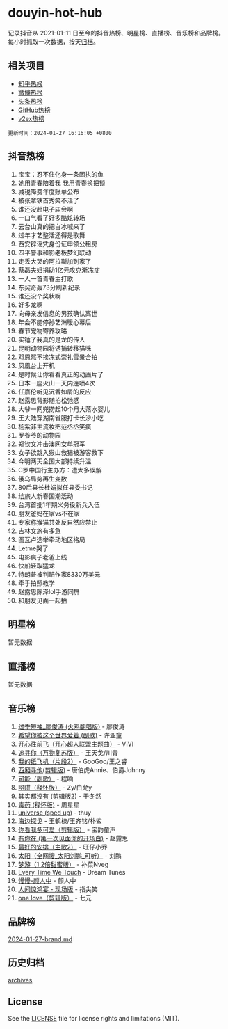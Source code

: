 # douyin-hot-hub

记录抖音从 2021-01-11 日至今的抖音热榜、明星榜、直播榜、音乐榜和品牌榜。每小时抓取一次数据，按天[归档](archives)。

## 相关项目

- [知乎热榜](https://github.com/lonnyzhang423/zhihu-hot-hub)
- [微博热榜](https://github.com/lonnyzhang423/weibo-hot-hub)
- [头条热榜](https://github.com/lonnyzhang423/toutiao-hot-hub)
- [GitHub热榜](https://github.com/lonnyzhang423/github-hot-hub)
- [v2ex热榜](https://github.com/lonnyzhang423/v2ex-hot-hub)


`更新时间：2024-01-27 16:16:05 +0800`

## 抖音热榜

1. 宝宝：忍不住化身一条固执的鱼
1. 她用青春陪着我 我用青春换把锁
1. 减税降费年度账单公布
1. 被张拿铁首秀笑不活了
1. 谁还没赶电子庙会啊
1. 一口气看了好多酷炫转场
1. 云台山真的把白冰喊来了
1. 过年才艺整活还得是歌舞
1. 西安辟谣凭身份证申领公租房
1. 四平警事和影老板梦幻联动
1. 走丢大哭的阿拉斯加到家了
1. 蔡磊夫妇捐助1亿元攻克渐冻症
1. 一人一首青春主打歌
1. 东契奇轰73分刷新纪录
1. 谁还没个奖状啊
1. 好多龙啊
1. 向母亲发信息的男孩确认离世
1. 年会不能停孙艺洲暖心幕后
1. 春节宠物寄养攻略
1. 实锤了我真的是龙的传人
1. 昆明动物园将诱捕转移猫咪
1. 邓恩熙不挨冻式崇礼雪景合拍
1. 凤凰台上开机
1. 是时候让你看看真正的动画片了
1. 日本一座火山一天内连喷4次
1. 任嘉伦听见沉香如屑的反应
1. 赵露思背影随拍松弛感
1. 大爷一网兜捞起10个月大落水婴儿
1. 王大陆穿湖南省服打卡长沙小吃
1. 杨紫非主流妆把范丞丞笑疯
1. 罗爷爷的动物园
1. 郑钦文冲击澳网女单冠军
1. 女子欲跳入猴山救猫被游客救下
1. 今明两天全国大部持续升温
1. C罗中国行主办方：遭太多误解
1. 俄乌局势再生变数
1. 80后县长杜娟拟任县委书记
1. 绘旅人新春国潮活动
1. 台湾首批1年期义务役新兵入伍
1. 朋友爸妈在家vs不在家
1. 专家称猴猫共处反自然应禁止
1. 吉林文旅有多急
1. 图瓦卢选举牵动地区格局
1. Letme哭了
1. 电影疯子老爸上线
1. 快船轻取猛龙
1. 特朗普被判赔作家8330万美元
1. 牵手拍照教学
1. 赵露思陈泽lol手游同屏
1. 和朋友见面一起拍

## 明星榜

暂无数据

## 直播榜

暂无数据

## 音乐榜

1. [过季短袖_廖俊涛 (火鸡翻唱版)](https://sf86-cdn-tos.douyinstatic.com/obj/tos-cn-ve-2774/ogQVJl0tRBKxQgZji7YClFEBrVDeHpPTWfCZbQ) - 廖俊涛
1. [希望你被这个世界爱着 (副歌)](https://sf86-cdn-tos.douyinstatic.com/obj/tos-cn-ve-2774/oUHCmWQfZlE3QQBKBeD8rCFLpJzPgCpImhsxMt) - 许亚童
1. [开心往前飞（开心超人联盟主题曲）](https://sf86-cdn-tos.douyinstatic.com/obj/tos-cn-ve-2774/9d8fb7c82cf1421fb93a9fe925275e0a) - VIVI
1. [追寻你（万物复苏版）](https://sf86-cdn-tos.douyinstatic.com/obj/tos-cn-ve-2774/oYeAZJsbjIDit9APmBg8u6uDUQnHmoCf3gbo74) - 王天戈/川青
1. [我的纸飞机（片段2）](https://sf6-cdn-tos.douyinstatic.com/obj/tos-cn-ve-2774/oM2ZrKcg2CD5AeRB2gkeXOFB1IxAGJdZPazYHf) - GooGoo/王之睿
1. [西厢寻他(剪辑版)](https://sf6-cdn-tos.douyinstatic.com/obj/tos-cn-ve-2774/oUsAVfAQKlRNxEv5qxvIB8o5qmIWUcXbzJKJhw) - 唐伯虎Annie、伯爵Johnny
1. [可能（副歌）](https://sf86-cdn-tos.douyinstatic.com/obj/tos-cn-ve-2774/cde1731888894259b333569393c2fb51) - 程响
1. [陷阱（释怀版）](https://sf86-cdn-tos.douyinstatic.com/obj/tos-cn-ve-2774/oE8C21LeZrzKLDFfQYgMzx4GAIHageG5IzayY7) - Zy/白允y
1. [其实都没有 (剪辑版2)](https://sf3-cdn-tos.douyinstatic.com/obj/tos-cn-ve-2774/oEBNQenHZtBhxYjGgUDQk0BCHTigQafgFlbQ7k) - 于冬然
1. [毒药 (释怀版)](https://sf86-cdn-tos.douyinstatic.com/obj/tos-cn-ve-2774/oYILMEAzspdZBIzy4frJNB8ZHPHWAhiwowd4Ad) - 周星星
1. [universe (sped up)](https://sf86-cdn-tos.douyinstatic.com/obj/tos-cn-ve-2774/oIQnurQLDCsdYeegkM4CKuVb23MZBXtX6QB8bv) - thuy
1. [海边探戈](https://sf86-cdn-tos.douyinstatic.com/obj/tos-cn-ve-2774/os9gE0VQCGqt6VQkZDyBBYvfSDY0QFe3vVmubn) - 王鹤棣/王齐铭/朴鲨
1. [你看我多可爱（剪辑版）](https://sf3-cdn-tos.douyinstatic.com/obj/tos-cn-ve-2774/018d241ee66a4a189b2fa9ea2fe3363d) - 宝韵童声
1. [有你在 (第一次见面你的开场白)](https://sf86-cdn-tos.douyinstatic.com/obj/tos-cn-ve-2774/oAthrQ3ClJBfI57uBoFEgNDYtNCZ0TSYQQfxQ0) - 赵露思
1. [最好的安排（主歌2）](https://sf3-cdn-tos.douyinstatic.com/obj/tos-cn-ve-2774/oMMZX1DuHpMwgoDztBmZswgQnbCeeANZxBHkFY) - 旺仔小乔
1. [太阳（全网搜_太阳刘鹏_可听）](https://sf86-cdn-tos.douyinstatic.com/obj/tos-cn-ve-2774/ogWbyIQnlBFImVbeDocRdCIYtBHlbJXgfZMvgz) - 刘鹏
1. [梦游（1.2倍甜蜜版）](https://sf86-cdn-tos.douyinstatic.com/obj/tos-cn-ve-2774/o4gyAUm8hwufoEABmwVIiQtHsFuGzAEEWtNMzo) - 补菜Nveg
1. [Every Time We Touch](https://sf86-cdn-tos.douyinstatic.com/obj/tos-cn-ve-2774/ogN6lUKQeBBfEVhIOMikG1CcJjugxk1tztZyhP) - Dream Tunes
1. [慢慢-颜人中](https://sf86-cdn-tos.douyinstatic.com/obj/tos-cn-ve-2774/ocjHNfBXdBxQNC8ZGAeoLMFTUgtBg8bkExunDC) - 颜人中
1. [人间惊鸿宴 - 现场版](https://sf3-cdn-tos.douyinstatic.com/obj/tos-cn-ve-2774/osF4mrPePAf2Yv8Wfr5fATCHZwL5h1QiGQAKwz) - 指尖笑
1. [one love（剪辑版）](https://sf86-cdn-tos.douyinstatic.com/obj/tos-cn-ve-2774/o4utbbKzHedACBQ0bkG7ZBgUvDQzbBDnYd1f1k) - 七元

## 品牌榜

[2024-01-27-brand.md](archives/2024-01-27-brand.md)

## 历史归档

[archives](archives)

## License

See the [LICENSE](LICENSE) file for license rights and limitations (MIT).
